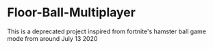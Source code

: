 # Floor-Ball-Multiplayer
This is a deprecated project inspired from fortnite's hamster ball game mode from around July 13 2020
